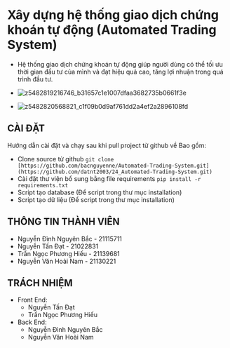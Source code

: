 # Xây dựng hệ thống giao dịch chứng khoán tự động (Automated Trading System)

- Hệ thống giao dịch chứng khoán tự động giúp người dùng có thể tối ưu thời gian đầu tư của mình và đạt hiệu quả cao, tăng lợi nhuận trong quá trình đầu tư.  

- ![z5482819216746_b31657c1e1007dfaa3682735b0661f3e](https://github.com/datnt2003/24_Automated-Trading-System/assets/128568944/05ba2184-e890-4690-b3e4-bba265e571c3)
- ![z5482820568821_c1f09b0d9af761dd2a4ef2a2896108fd](https://github.com/datnt2003/24_Automated-Trading-System/assets/128568944/d7392325-6177-4010-9b4f-297fc100f1a6)

## CÀI ĐẶT

Hướng dẫn cài đặt và chạy sau khi pull project từ github về Bao gồm:
- Clone source từ github ``git clone [https://github.com/bacnguyenne/Automated-Trading-System.git](https://github.com/datnt2003/24_Automated-Trading-System.git)``
- Cài đặt thư viện bổ sung bằng file requirements ``pip install -r requirements.txt``
- Script tạo database (Để script trong thư mục installation)
- Script tạo dữ liệu (Để script trong thư mục installation)

## THÔNG TIN THÀNH VIÊN

- Nguyễn Đình Nguyên Bắc - 21115711
- Nguyễn Tấn Đạt - 21022831
- Trần Ngọc Phương Hiếu - 21139681
- Nguyễn Văn Hoài Nam - 21130221

## TRÁCH NHIỆM

- Front End:
    - Nguyễn Tấn Đạt
    - Trần Ngọc Phương Hiếu
- Back End:
    - Nguyễn Đình Nguyên Bắc
    - Nguyễn Văn Hoài Nam
